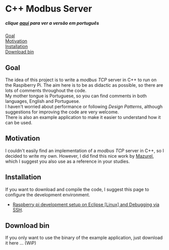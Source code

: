 # C++ Modbus Server

##### clique [aqui](README_PT.md) para ver a versão em português

[Goal](#objetivo)  
[Motivation](#motivacao)  
[Installation](#instalacao)  
[Download bin](#binario)  


## Goal <a name="objetivo"></a>

The idea of this project is to write a *modbus TCP* server in C++ to run on the Raspiberry Pi. The aim here is to be as didactic as possible, so there are lots of comments throughout the code.  
My mother tongue is Portuguese, so you can find comments in both languages, English and Portuguese.  
I haven't worried about performance or following *Design Patterns*, although suggestions for improving the code are very welcome.  
There is also an example application to make it easier to understand how it can be used.  


## Motivation <a name="motivacao"></a>

I couldn't easily find an implementation of a *modbus TCP* server in C++, so I decided to write my own. However, I did find this nice work by [Mazurel](https://github.com/Mazurel/Modbus), which I suggest you also use as a reference in your studies.


## Installation <a name="instalacao"></a>

If you want to download and compile the code, I suggest this page to configure the development environment. 

- [Raspberry pi development setup on Eclipse [Linux] and Debugging via SSH](https://medium.com/@eternalamit5/raspberry-pi-development-setup-on-eclipse-linux-and-debugging-via-ssh-a1927852e3a2).


## Download bin <a name="binario"></a>

If you only want to use the binary of the example application, just download it here ... (WiP)
